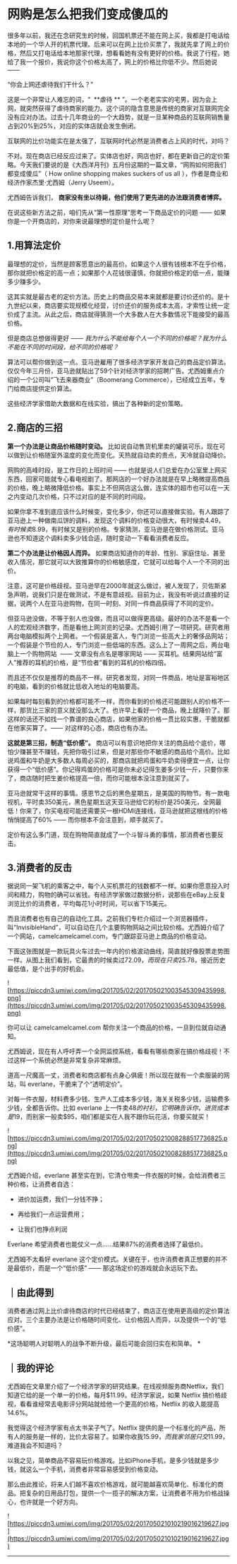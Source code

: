 # 网购是怎么把我们变成傻瓜的

很多年以前，我还在念研究生的时候，回国机票还不能在网上买，我都是打电话给本地的一个华人开的机票代理。后来可以在网上比价买票了，我就先拿了网上的价格，然后又打电话给本地那家代理，想看看她有没有更好的价格。我说了行程，她给了我一个报价，我说你这个价格太高了，网上的价格比你低不少。然后她说 —— 

“你会上网还虐待我们干什么？”

这是一个非常让人难忘的词，“  **虐待 ** ”。一个老老实实的宅男，因为会上网，就突然获得了虐待商家的能力。这个词的隐含意思是传统的商家对互联网完全没有应对办法。过去十几年商业的一个大趋势，就是一旦某种商品的互联网销售量占到20%到25%，对应的实体店就会发生倒闭。

互联网的比价功能实在是太强了，互联网时代必然是消费者占上风的时代，对吗？

不对。现在商店已经反应过来了。实体店也好，网店也好，都在更新自己的定价策略。今天我们要说的是《大西洋月刊》五月份这期的一篇文章，“网购如何把我们都变成傻瓜”（ How online shopping makes suckers of us all ），作者是商业和经济作家杰里·尤西姆（Jerry Useem）。

尤西姆告诉我们， **商家没有坐以待毙，他们使用了更先进的办法跟消费者博弈。**

在说这些新方法之前，咱们先从“第一性原理”思考一下商品定价的问题 —— 如果你是一个开商店的，对你来说最理想的定价是什么呢？

## 1.用算法定价

最理想的定价，当然是顾客愿意出的最高价。如果这个人很有钱根本不在乎价格，那你就把价格定的高一点；如果那个人花钱很谨慎，你就把价格定的低一点，能赚多少赚多少。

这其实就是最古老的定价方法。历史上的商品交易本来就都是要讨价还价的。是十九世纪以来，商店要实现规模化经营，讨价还价的服务成本太高，才索性让统一定价成了主流。从此之后，商店就得猜测一个大多数人在大多数情况下能接受的最高价格。

但是商店总想做得更好 —— *我为什么不能给每个人一个不同的价格呢？我为什么不能在不同的时间段，给不同的价格呢？*

算法可以帮你做到这一点。亚马逊雇用了很多经济学家开发自己的商品定价算法。仅仅今年三月份，亚马逊就贴出了59个针对经济学家的招聘广告。尤西姆重点介绍的一个公司叫“飞去来器商业”（Boomerang Commerce），已经成立五年，专门给商店提供定价算法。

这些经济学家借助大数据和在线实验，搞出了各种新的定价策略。

## 2.商店的三招

 **第一个办法是让商品价格随时变动。** 比如说自动售货机里卖的罐装可乐，现在可以做到让价格随室外温度的变化而变化。天热就自动卖的贵点，天冷就自动降价。

网购的高峰时段，是工作日的上班时间 —— 也就是说人们总爱在办公室里上网买东西，回家可能就专心看电视剧了。那网店的一个好办法就是在早上略微提高商品的价格，晚上略微降低价格。事实上不但网店这么做，连实体的超市也可以在一天之内变动几次价格，只不过对应的是不同的时间段。

如果你拿不准到底应该什么时候变，变化多少，你还可以直接做实验。有人跟踪了亚马逊上一种做南瓜饼的调料，发现这个调料的价格变动很大，有时候卖$4.49，有时候卖$8.99，有时候又是别的价格。专家猜测，亚马逊是在做价格测试。亚马逊也不知道这个调料卖多少钱合适，随时变动一下看看消费者反应。

 **第二个办法是让价格因人而异。** 如果商店知道你的年龄、性别、家庭住址、甚至收入情况，那它就可以大致推算你的价格敏感度，它就可以给每个人一个不同的出价。

注意，这可是价格歧视。亚马逊早在2000年就这么做过，被人发现了，贝佐斯紧急声明，说我们只是在做测试，不是有意歧视。目前为止，我没有听说过直接的证据，说两个人在亚马逊购物，在同一时刻、对同一件商品获得了不同的定价。

但亚马逊没做，不等于别人也没做，而且可以做得更高级。最好的办法不是看一个人的宏观经济数字，而是看他上网浏览的记录。尤西姆引用了一项研究。研究者用两台电脑模拟两个上网者。一个假装是富人，专门浏览一些高大上的奢侈品网站；一个假装是个节俭的人，专门浏览一些低端的东西。这么上了一周网之后，两台电脑上一个购物网站  —— 文章没有点名是哪家网站 —— 买耳机。结果网站给“富人”推荐的耳机的价格，是“节俭者”看到的耳机的价格四倍。

而且还不仅仅是推荐的商品不一样。研究者发现，对同一件商品，地址是富裕地区的电脑，看到的价格就比低收入地址的电脑要高。

如果每时每刻看到的价格都可能不一样，而你看到的价格还可能跟别人的价格不一样，那货比三家的意义就没那么大了。也许早上看好一个商品，晚上就降价了。那这样的话还不如找一个靠谱的良心商店，如果他家的价格一贯比较实惠，干脆就都在他家买算了。—— 对这样的心态，商店也有办法。

 **这就是第三招，制造“低价感”。** 商店可以有意识地把你关注的商品给个底价，哪怕少赚甚至不赚钱，先把你吸引过来，但是对那些你不敏感的商品给个高价。比如说鸡蛋和牛奶是大多数人每周必买的，那商店就把鸡蛋和牛奶卖得便宜一点，让你获得一个“低价感”。你记得鸡蛋的价格可是你未必记得生姜多少钱一斤，只要你来了，商店随时把生姜价格提高一倍，而你可能根本没注意到就买了。

亚马逊就常干这样的事情。感恩节之后的黑色星期五，是美国的购物节。有一款电视机，平时卖350美元，黑色星期五这天亚马逊给它的标价是250美元，全网最低！你来了，你买电视可能还需要买一根HDMI连接线，亚马逊就把这根线的价格悄悄提高了60% —— 而你根本不会注意到，顺手就买了。

定价有这么多门道，现在购物简直就成了一个斗智斗勇的事情，那消费者也要反击。

## 3.消费者的反击

据说同一架飞机的乘客之中，每个人买机票花的钱数都不一样。如果你愿意投入时间和精力，购物的确可以省钱。有经济学家做过数据分析，说那些在eBay上反复浏览比价的消费者，平均每花1小时时间，可以省下15美元。

而且消费者也有自己的自动化工具。之前我们专栏介绍过一个浏览器插件，叫“InvisibleHand”，可以自动在几个主要购物网站之间比较价格。尤西姆介绍了一个网站，camelcamelcamel.com，专门跟踪亚马逊上商品的价格变动。

下面这张图就是一款玩具火车过去一年内的价格波动曲线，简直就好像股票走势图一样。从图上我们看到，它最贵的时候卖过$72.09，而现在只卖$25.78，接近历史最低值，是个出手的好机会。

![https://piccdn3.umiwi.com/img/201705/02/201705021003545309435998.png](https://piccdn3.umiwi.com/img/201705/02/201705021003545309435998.png)

你可以让 camelcamelcamel.com 帮你关注一个商品的价格，一旦到位就自动通知。

尤西姆说，现在有人呼吁弄一个全网监控系统，看看有哪些商家在搞价格歧视！不过这样一个系统必然是非常复杂非常麻烦。

道高一尺魔高一丈，消费者和商店都有点身心俱疲！所以现在就有一个卖服装的网站，叫 everlane，干脆来了个“透明定价”。

对每一件衣服，材料费多少钱、生产人工成本多少钱，海关关税多少钱，运输费多少钱，全都告诉你。比如 everlane 上一件卖$48的衬衫，它明确告诉你，进货成本是$19，而别家一般卖$95，咱们都是实在人我不跟你玩花活，你要买就买！ 

![https://piccdn3.umiwi.com/img/201705/02/201705021008288517736825.png](https://piccdn3.umiwi.com/img/201705/02/201705021008288517736825.png)

尤西姆介绍，everlane 甚至实在到，它清仓甩卖一件衣服的时候，会给消费者三种价格，让消费者自选：

* 进价加运费，我们一分钱不挣；

* 再给我们一点运营费用；

* 让我们也挣点利润

Everlane 希望消费者也能仗义一点……结果87%的消费者选择了最低价。

尤西姆不太看好 everlane 这个定价模式。关键在于，也许消费者真正想要的并不是最低价，而是一个“低价感” —— 那这场定价的游戏就会永远玩下去。

## ｜由此得到

消费者通过网上比价虐待商店的时代已经结束了，商店正在使用更高级的定价算法应对。三个主要办法是让价格随时间变化、让价格因人而异，以及提供一个的“低价感”。

 *这场聪明人对聪明人的战争不断升级，最后可能会回归实在和简单。 *

## ｜我的评论

尤西姆在文章里介绍了一个经济学家的研究结果。在线视频服务商Netflix，我们知道它给的是一个单一的价格，每月$11.99。经济学家说，如果 Netflix 搞价格歧视，看看谁经常去电影评分网站就给他一个更高的价格，Netflix 的收入能提高14.6%。

我觉得这个经济学家有点太书呆子气了。Netflix 提供的是一个标准化的产品，所有人的服务是一样的，比价太容易了。如果你收我$15.99，而我家邻居只交$11.99，难道我会不知道吗？

以我之见，简单商品不容易玩价格游戏。比如iPhone手机，是多少钱就是多少钱，就这么一个手机，消费者非常容易感受到价格变动。

那么由此推论，将来人们越不喜欢价格游戏，就可能越喜欢简单化、标准化的商品。把复杂的日用品打包，提供一个一揽子的解决方案，让消费者不用为价格战操心，也许就是一个好方向。

![https://piccdn3.umiwi.com/img/201705/02/201705021010219016219627.jpg](https://piccdn3.umiwi.com/img/201705/02/201705021010219016219627.jpg)

---
